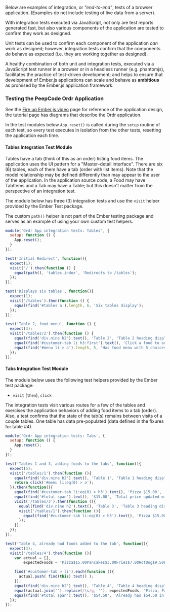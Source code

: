 Below are examples of integration, or _"end-to-end"_, tests of a browser
application. (Examples do not include testing of live data from a server).

With integration tests executed via JavaScript, not only are test reports 
generated fast, but also various components of the application are tested to 
confirm they work as designed.

Unit tests can be used to confirm each component of the application
_can_ work as designed; however, integration tests confirm that the components 
_do_ behave as expected (i.e. they are working together as designed).

A healthy combination of both unit and integration tests, executed via a 
JavaScript test runner in a browser or in a headless runner (e.g. phantomjs), 
facilitates the practice of test-driven development; and helps to ensure that 
development of Ember.js applications can scale and behave as **ambitious** as 
promised by the Ember.js application framework.

### Testing the PeepCode Ordr Application

See the [Fire up Ember.js video] page for reference of the application design, 
the tutorial page has diagrams that describe the Ordr application.

In the test modules below `App.reset()` is called during the `setup` routine of
each test, so every test executes in isolation from the other tests, resetting
the application each time.

#### Tables Integration Test Module

Tables have a tab (think of this as an order) listing food items. The 
application uses the UI pattern for a "Master–detail interface". There are six 
(6) tables, each of them have a tab (order with list items). Note that
the model relationship may be defined differently than may appear to the
user of the application. In the application source code, a Food may have 
TabItems and a Tab may have a Table; but this doesn't matter from the
perspective of an integration test.

The module below has three (3) integration tests and use the `visit` helper 
provided by the Ember Test package.

The custom `path()` helper is not part of the Ember testing package and
serves as an example of using your own custom test helpers.

```javascript
module('Ordr App integration tests: Tables', {
  setup: function () {
    App.reset();
  }
});

test('Initial Redirect', function(){
  expect(1);
  visit('/').then(function () {
    equal(path(), 'tables.index', 'Redirects to /tables');
  });
});

test('Displays six tables', function(){
  expect(1);
  visit('/tables').then(function () {
    equal(find('#tables a').length, 6, 'Six tables display');
  });
});

test('Table 2, food menu', function () {
  expect(3);
  visit('/tables/2').then(function () {
    equal(find('div.nine h2').text(), 'Table 2', 'Table 2 heading displayed');
    equal(find('#customer-tab li h3:first').text(), 'Click a food to add it', 'Has call to action text');
    equal(find('#menu li > a').length, 5, 'Has food menu with 5 choices');
  });
});
```

#### Tabs Integration Test Module

The module below uses the following test helpers provided by the Ember
test package:

* `visit` (`then`), `click`

The integration tests visit various routes for a few of the tables and exercises 
the application behaviors of adding food items to a tab (order). Also, a test 
confirms that the state of the tab(s) remains between visits of a couple tables. 
One table has data pre-populated (data defined in the fixures for table #4).

```javascript
module('Ordr App integration tests: Tabs', {
  setup: function () {
    App.reset();
  }
});

test('Tables 1 and 3, adding foods to the tabs', function(){
  expect(5);
  visit('/tables/1').then(function (){
    equal(find('div.nine h2').text(), 'Table 1', 'Table 1 heading displayed');
    return click('#menu li:eq(0) > a');
  }).then(function(){
    equal(find('#customer-tab li:eq(0) > h3').text(), 'Pizza $15.00', 'Added pizza to tab');
    equal(find('#total span').text(), '$15.00', 'Total price updated with pizza price');
    visit('/tables/3').then(function (){
      equal(find('div.nine h2').text(), 'Table 3', 'Table 3 heading displayed');
      visit('/tables/1').then(function (){
        equal(find('#customer-tab li:eq(0) > h3').text(), 'Pizza $15.00', 'Pizza still in tab');
      });
    });
  });
});

test('Table 4, already had foods added to the tab', function(){
  expect(3);
  visit('/tables/4').then(function (){
    var actual = [],
        expectedFoods = 'Pizza$15.00Pancakes$3.00Fries$7.00HotDog$9.50BirthdayCake$20.00Total$54.50';

    find('#customer-tab > li').each(function (){
      actual.push( find(this).text() );
    });
    equal(find('div.nine h2').text(), 'Table 4', 'Table 4 heading displayed');
    equal(actual.join('').replace(/\s/g, ''), expectedFoods, 'Pizza, Pancakes, Fries, Hot Dogs, Cake already added');
    equal(find('#total span').text(), '$54.50', 'Already has $54.50 in foods in the tab');
  });
});
```

[Fire up Ember.js video]: https://peepcode.com/products/emberjs "Ember.js Tutorial video by Peepcode"
